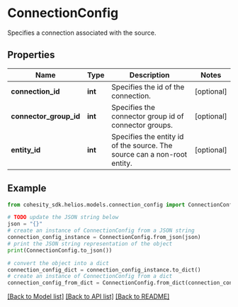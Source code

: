 # ConnectionConfig

Specifies a connection associated with the source.

## Properties

Name | Type | Description | Notes
------------ | ------------- | ------------- | -------------
**connection_id** | **int** | Specifies the id of the connection. | [optional] 
**connector_group_id** | **int** | Specifies the connector group id of connector groups. | [optional] 
**entity_id** | **int** | Specifies the entity id of the source. The source can a non-root entity. | [optional] 

## Example

```python
from cohesity_sdk.helios.models.connection_config import ConnectionConfig

# TODO update the JSON string below
json = "{}"
# create an instance of ConnectionConfig from a JSON string
connection_config_instance = ConnectionConfig.from_json(json)
# print the JSON string representation of the object
print(ConnectionConfig.to_json())

# convert the object into a dict
connection_config_dict = connection_config_instance.to_dict()
# create an instance of ConnectionConfig from a dict
connection_config_from_dict = ConnectionConfig.from_dict(connection_config_dict)
```
[[Back to Model list]](../README.md#documentation-for-models) [[Back to API list]](../README.md#documentation-for-api-endpoints) [[Back to README]](../README.md)


